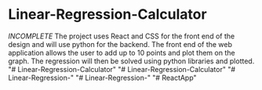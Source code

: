 # Linear-Regression-Calculator
*INCOMPLETE* The project uses React and CSS for the front end of the design and will use python for the backend. The front end of the web application allows the user to add up to 10 points and plot them on the graph. The regression will then be solved using python libraries and plotted.
"# Linear-Regression-Calculator" 
"# Linear-Regression-Calculator" 
"# Linear-Regression-" 
"# Linear-Regression-" 
"# ReactApp" 
